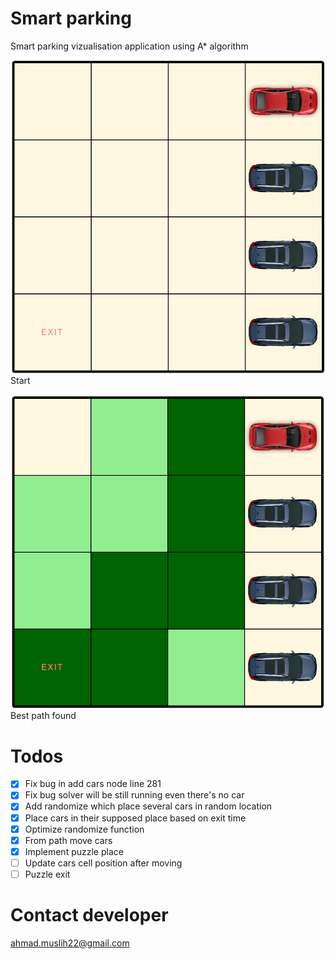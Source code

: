# Smart parking

Smart parking vizualisation application using A\* algorithm

![example](images/screenshot1.png)
Start

![finish](images/screenshot2.png)
Best path found

# Todos

- [x] Fix bug in add cars node line 281
- [x] Fix bug solver will be still running even there's no car
- [x] Add randomize which place several cars in random location
- [x] Place cars in their supposed place based on exit time
- [x] Optimize randomize function
- [x] From path move cars
- [x] Implement puzzle place
- [ ] Update cars cell position after moving
- [ ] Puzzle exit

# Contact developer

ahmad.muslih22@gmail.com

